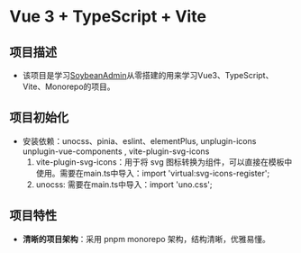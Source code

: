 # Vue 3 + TypeScript + Vite
## 项目描述
 - 该项目是学习[SoybeanAdmin](https://github.com/soybeanjs/soybean-admin-element-plus)从零搭建的用来学习Vue3、TypeScript、Vite、Monorepo的项目。
## 项目初始化
 - 安装依赖：unocss、pinia、eslint、elementPlus, unplugin-icons unplugin-vue-components , vite-plugin-svg-icons
   1. vite-plugin-svg-icons：用于将 svg 图标转换为组件，可以直接在模板中使用。需要在main.ts中导入：import 'virtual:svg-icons-register';
   2. unocss: 需要在main.ts中导入：import 'uno.css';
## 项目特性
 - **清晰的项目架构**：采用 pnpm monorepo 架构，结构清晰，优雅易懂。
